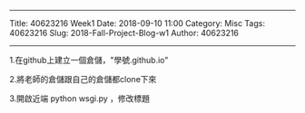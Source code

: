 ---
Title: 40623216 Week1
Date: 2018-09-10 11:00
Category: Misc
Tags: 40623216
Slug: 2018-Fall-Project-Blog-w1
Author: 40623216



<!-- PELICAN_END_SUMMARY -->


----

1.在github上建立一個倉儲，"學號.github.io"

2.將老師的倉儲跟自己的倉儲都clone下來

3.開啟近端 python wsgi.py ，修改標題

